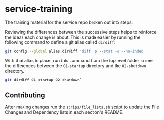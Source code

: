 # service-training

The training material for the service repo broken out into steps.

Reviewing the differences between the successive steps helps to reinforce the
ideas each change is about. This is made easier by running the following
command to define a git alias called `dirdiff`:

```sh
git config --global alias.dirdiff 'diff -p --stat -w --no-index'
```

With that alias in place, run this command from the top level folder to see the
differences between the `01-startup` directory and the `02-shutdown` directory.
```sh
git dirdiff 01-startup 02-shutdown`
```

## Contributing

After making changes run the `scrips/file_lists.sh` script to update the File
Changes and Dependency lists in each section's README.
